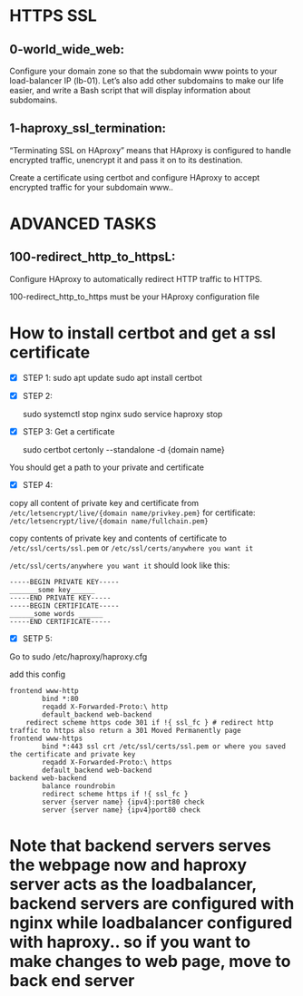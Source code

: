 # HTTPS SSL

## 0-world_wide_web:

Configure your domain zone so that the subdomain www points to your load-balancer IP (lb-01). Let’s also add other subdomains to make our life easier, and write a Bash script that will display information about subdomains.


## 1-haproxy_ssl_termination:

“Terminating SSL on HAproxy” means that HAproxy is configured to handle encrypted traffic, unencrypt it and pass it on to its destination.

Create a certificate using certbot and configure HAproxy to accept encrypted traffic for your subdomain www..


# ADVANCED TASKS


## 100-redirect_http_to_httpsL:

Configure HAproxy to automatically redirect HTTP traffic to HTTPS.

100-redirect_http_to_https must be your HAproxy configuration file

# How to install certbot and get a ssl certificate
- [X] STEP 1:
	sudo apt update
	sudo apt install certbot

- [X] STEP 2:

	sudo systemctl stop nginx
	sudo service haproxy stop

- [X] STEP 3: Get a certificate

	sudo certbot certonly --standalone -d {domain name}


You should get a path to your private and certificate


- [X] STEP 4:

copy all content of private key and certificate from 	`/etc/letsencrypt/live/{domain name/privkey.pem}` for certificate: 	`/etc/letsencrypt/live/{domain name/fullchain.pem}`

copy contents of private key and contents of certificate to `/etc/ssl/certs/ssl.pem` or `/etc/ssl/certs/anywhere you want it`

`/etc/ssl/certs/anywhere you want it` should look like this:

	-----BEGIN PRIVATE KEY-----
	_______some key______
	-----END PRIVATE KEY-----
	-----BEGIN CERTIFICATE-----
	______some words ______
	-----END CERTIFICATE-----


- [X] SETP 5:

Go to sudo /etc/haproxy/haproxy.cfg

add this config

	frontend www-http
	        bind *:80
	        reqadd X-Forwarded-Proto:\ http
	        default_backend web-backend
		redirect scheme https code 301 if !{ ssl_fc } # redirect http traffic to https also return a 301 Moved Permanently page
	frontend www-https
	        bind *:443 ssl crt /etc/ssl/certs/ssl.pem or where you saved the certificate and private key
	        reqadd X-Forwarded-Proto:\ https
	        default_backend web-backend
	backend web-backend
	        balance roundrobin
	        redirect scheme https if !{ ssl_fc }
	        server {server name} {ipv4}:port80 check
	        server {server name} {ipv4}port80 check

# Note that backend servers serves the webpage now and haproxy server acts as the loadbalancer, backend servers are configured with nginx while loadbalancer configured with haproxy.. so if you want to make changes to web page, move to back end server
